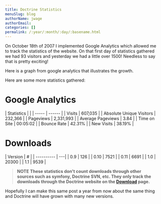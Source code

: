 ```yaml
---
title: Doctrine Statistics
menuSlug: blog
authorName: jwage 
authorEmail: 
categories: []
permalink: /:year/:month/:day/:basename.html
---
```

On October 18th of 2007 I implemented Google Analytics which allowed me
to track the statistics of the website. On that first day of statistics
gathered we had 93 visitors and yesterday we had a little over 1500!
Needless to say that is pretty exciting!

Here is a graph from google analytics that illustrates the growth.

Here are some more statistics gathered:

Google Analytics
================

| Statistics | | | ----- | ------ | | Visits | 607,035 | | Absolute
Unique Visitors | 232,366 | | Pageviews | 2,331,993 | | Average
Pageviews | 3.84 | | Time on Site | 00:05:02 | | Bounce Rate | 42.31% |
| New Visits | 38.19% |

Downloads
=========

| Version | \# | | ---------- | ---| | 0.9 | 126 | | 0.10 | 7521 | |
0.11 | 6691 | | 1.0 | 20300 | | 1.1 | 9539 |

> **NOTE** **These statistics don't count downloads through other
> sources such as symfony, Doctrine SVN, etc. They only track the
> downloads through the Doctrine website on the
> [Download](http://www.doctrine-project.org/download) page.**

Hopefully I can make this same post a year from now about the same thing
and Doctrine will have grown with many new versions.

